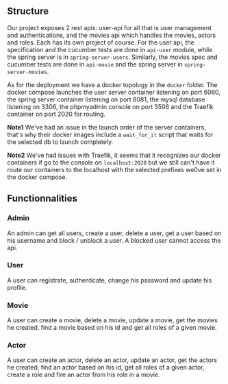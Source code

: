 ## Structure
Our project exposes 2 rest apis: user-api for all that is user management and authentications, and the movies api which handles the movies, actors and roles.
Each has its own project of course. For the user api, the specification and the cucumber tests are done in `api-user` module, while the spring server is in `spring-server-users`. Similarly, the movies spec and cucumber tests are done in `api-movie` and the spring server in `spring-server-movies`.

As for the deployment we have a docker topology in the `docker` folder. The docker compose launches the user server container listening on port 6060, the spring server container listening on port 8081, the mysql database listening on 3306, the phpmyadmin console on port 5506 and the Traefik container on port 2020 for routing.

**Note1** We've had an issue in the launch order of the server containers, that's why their docker images include a `wait_for_it` script that waits for the selected db to launch completely.

**Note2** We've had issues with Traefik, it seems that it recognizes our docker containers if go to the console on `localhost:2020` but we still can't have it route our containers to the localhost with the selected prefixes we0ve set in the docker compose.

## Functionnalities
### Admin
An admin can get all users, create a user, delete a user, get a user based on his username and block / unblock a user. A blocked user cannot access the api.
### User
A user can registrate, authenticate, change his password and update his profile.
### Movie
A user can create a movie, delete a movie, update a movie, get the movies he created, find a movie based on his id and get all roles of a given movie.
### Actor
A user can create an actor, delete an actor, update an actor, get the actors he created, find an actor based on his id, get all roles of a given actor, create a role and fire an actor from his role in a movie.

